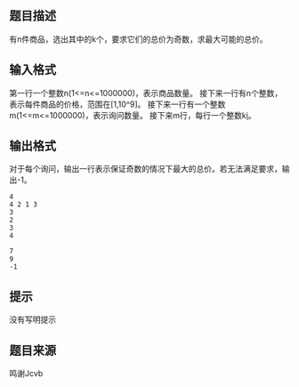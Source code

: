 


## 题目描述
有n件商品，选出其中的k个，要求它们的总价为奇数，求最大可能的总价。
## 输入格式
第一行一个整数n(1<=n<=1000000)，表示商品数量。
接下来一行有n个整数，表示每件商品的价格，范围在[1,10^9]。
接下来一行有一个整数m(1<=m<=1000000)，表示询问数量。
接下来m行，每行一个整数k[i](1<=k[i]<=n)。
## 输出格式
对于每个询问，输出一行表示保证奇数的情况下最大的总价。若无法满足要求，输出-1。

```input1
4
4 2 1 3
3
2
3
4

```

```output1
7
9
-1
```

## 提示
没有写明提示
## 题目来源
鸣谢Jcvb


